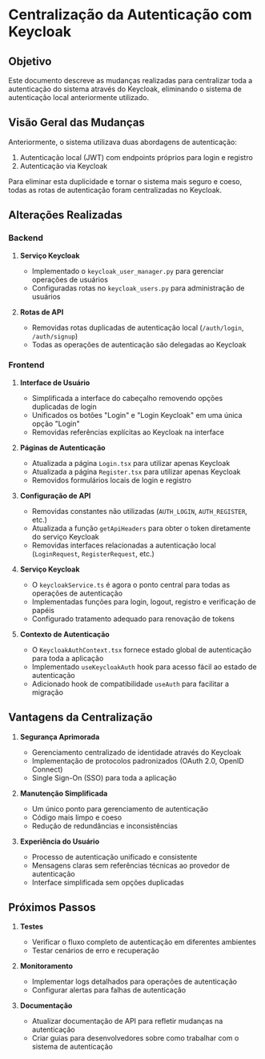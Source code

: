 # Centralização da Autenticação com Keycloak

## Objetivo

Este documento descreve as mudanças realizadas para centralizar toda a autenticação do sistema através do Keycloak, eliminando o sistema de autenticação local anteriormente utilizado.

## Visão Geral das Mudanças

Anteriormente, o sistema utilizava duas abordagens de autenticação:
1. Autenticação local (JWT) com endpoints próprios para login e registro
2. Autenticação via Keycloak

Para eliminar esta duplicidade e tornar o sistema mais seguro e coeso, todas as rotas de autenticação foram centralizadas no Keycloak.

## Alterações Realizadas

### Backend

1. **Serviço Keycloak**
   - Implementado o `keycloak_user_manager.py` para gerenciar operações de usuários
   - Configuradas rotas no `keycloak_users.py` para administração de usuários

2. **Rotas de API**
   - Removidas rotas duplicadas de autenticação local (`/auth/login`, `/auth/signup`)
   - Todas as operações de autenticação são delegadas ao Keycloak

### Frontend

1. **Interface de Usuário**
   - Simplificada a interface do cabeçalho removendo opções duplicadas de login
   - Unificados os botões "Login" e "Login Keycloak" em uma única opção "Login"
   - Removidas referências explícitas ao Keycloak na interface

2. **Páginas de Autenticação**
   - Atualizada a página `Login.tsx` para utilizar apenas Keycloak
   - Atualizada a página `Register.tsx` para utilizar apenas Keycloak
   - Removidos formulários locais de login e registro

3. **Configuração de API**
   - Removidas constantes não utilizadas (`AUTH_LOGIN`, `AUTH_REGISTER`, etc.)
   - Atualizada a função `getApiHeaders` para obter o token diretamente do serviço Keycloak
   - Removidas interfaces relacionadas a autenticação local (`LoginRequest`, `RegisterRequest`, etc.)

4. **Serviço Keycloak**
   - O `keycloakService.ts` é agora o ponto central para todas as operações de autenticação
   - Implementadas funções para login, logout, registro e verificação de papéis
   - Configurado tratamento adequado para renovação de tokens

5. **Contexto de Autenticação**
   - O `KeycloakAuthContext.tsx` fornece estado global de autenticação para toda a aplicação
   - Implementado `useKeycloakAuth` hook para acesso fácil ao estado de autenticação
   - Adicionado hook de compatibilidade `useAuth` para facilitar a migração

## Vantagens da Centralização

1. **Segurança Aprimorada**
   - Gerenciamento centralizado de identidade através do Keycloak
   - Implementação de protocolos padronizados (OAuth 2.0, OpenID Connect)
   - Single Sign-On (SSO) para toda a aplicação

2. **Manutenção Simplificada**
   - Um único ponto para gerenciamento de autenticação
   - Código mais limpo e coeso
   - Redução de redundâncias e inconsistências

3. **Experiência do Usuário**
   - Processo de autenticação unificado e consistente
   - Mensagens claras sem referências técnicas ao provedor de autenticação
   - Interface simplificada sem opções duplicadas

## Próximos Passos

1. **Testes**
   - Verificar o fluxo completo de autenticação em diferentes ambientes
   - Testar cenários de erro e recuperação

2. **Monitoramento**
   - Implementar logs detalhados para operações de autenticação
   - Configurar alertas para falhas de autenticação

3. **Documentação**
   - Atualizar documentação de API para refletir mudanças na autenticação
   - Criar guias para desenvolvedores sobre como trabalhar com o sistema de autenticação

